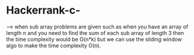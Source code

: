 # Hackerrank-c-
--> when sub array problems are given such as when you have an array of length n and you need to find the sum of each sub array of length 3 then the time complexity would be O(n*k)
but we can use the sliding window algo to make the time complexity O(n).
